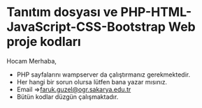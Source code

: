 # Tanıtım dosyası ve PHP-HTML-JavaScript-CSS-Bootstrap Web proje kodları
Hocam Merhaba,

- PHP sayfalarını wampserver da çalıştırmanız gerekmektedir.
- Her hangi bir sorun olursa lütfen bana yazar mısınız.
- Email =>faruk.guzel@ogr.sakarya.edu.tr
- Bütün kodlar düzgün çalışmaktadır.